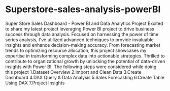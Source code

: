 # Superstore-sales-analysis-powerBI
 Super Store Sales Dashboard - Power BI and Data Analytics Project
 Excited to share my latest project leveraging Power BI project to drive business success through data analysis. Focused on harnessing the power of time series analysis, I've utilized advanced techniques to provide invaluable insights and enhance decision-making accuracy. From forecasting market trends to optimizing resource allocation, this project showcases my expertise in transforming complex data into actionable strategies. Thrilled to contribute to organizational growth by unlocking the potential of data-driven insights with Power BI. 
The following steps were considered while doing this project
1.Dataset Overview
2.Import and Clean Data
3.Create Dashboard
4.DAX Query & Data Analysis
5.Sales Forecasting 
6.Create Table Using DAX
7.Project Insights
